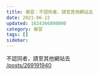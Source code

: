 ```yaml
---
title: 複習：不認同者，請至其他網站去
date: 2021-06-22
updated: 1624366800000
category: 複習
tags: []
sidebar: 
---
```


<p>不認同者，請至其他網站去<br/>
<a href="/posts/269191940" target="_blank">/posts/269191940</a></p>
<p> </p>
<p> </p>
<p> </p>
